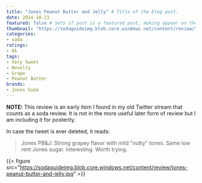 ```yaml
---
title: "Jones Peanut Butter and Jelly" # Title of the blog post.
date: 2014-10-21
featured: false # Sets if post is a featured post, making appear on the home page side bar.
thumbnail: "https://sodaguideimg.blob.core.windows.net/content/review/thumbs/jones-peanut-butter-and-jelly.jpg" # Sets thumbnail image appearing inside card on homepage.
categories:
- soda
ratings:
- Ok
tags:
- Very Sweet
- Novelty
- Grape
- Peanut Butter
brands:
- Jones Soda
---
```


**NOTE:** This review is an early item I found in my old Twitter stream that counts as a soda review. It is not in the more useful later form of review but I am including it for posterity.

<!-- \{\{< tweet 524626513405423616 >\}\} -->

In case the tweet is ever deleted, it reads:
> Jones PB&J: Strong grapey flavor with mild "nutty" tones. Same low rent Jones sugar. Interesting. Worth trying.

{{< figure src="https://sodaguideimg.blob.core.windows.net/content/review/jones-peanut-butter-and-jelly.jpg" >}}